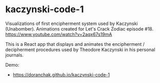 # kaczynski-code-1

Visualizations of first encipherment system used by Kaczynski (Unabomber). Animations created for Let's Crack Zodiac episode #18.  https://www.youtube.com/watch?v=2aqx67s19mA

This is a React app that displays and animates the encipherment / decipherment procedures used by Theodore Kaczynski in his personal journals.

Demo:
* https://doranchak.github.io/kaczynski-code-1


